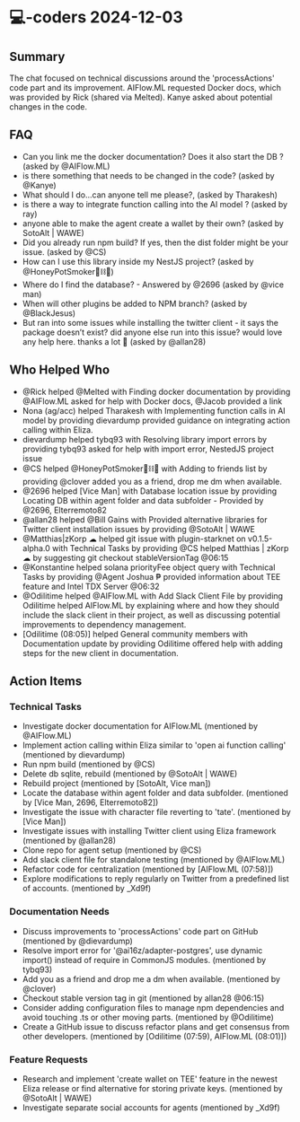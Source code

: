 # 💻-coders 2024-12-03

## Summary
The chat focused on technical discussions around the 'processActions' code part and its improvement. AIFlow.ML requested Docker docs, which was provided by Rick (shared via Melted). Kanye asked about potential changes in the code.

## FAQ
- Can you link me the docker documentation? Does it also start the DB ? (asked by @AIFlow.ML)
- is there something that needs to be changed in the code? (asked by @Kanye)
- What should I do...can anyone tell me please?, (asked by Tharakesh)
- is there a way to integrate function calling into the AI model ? (asked by ray)
- anyone able to make the agent create a wallet by their own? (asked by SotoAlt | WAWE)
- Did you already run npm build? If yes, then the dist folder might be your issue. (asked by @CS)
- How can I use this library inside my NestJS project? (asked by @HoneyPotSmoker🐻⛓🍯)
- Where do I find the database? - Answered by @2696 (asked by @vice man)
- When will other plugins be added to NPM branch? (asked by @BlackJesus)
- But ran into some issues while installing the twitter client - it says the package doesn’t exist? did anyone else run into this issue? would love any help here. thanks a lot 🫡 (asked by @allan28)

## Who Helped Who
- @Rick helped @Melted with Finding docker documentation by providing @AIFlow.ML asked for help with Docker docs, @Jacob provided a link
- Nona (ag/acc) helped Tharakesh with Implementing function calls in AI model by providing dievardump provided guidance on integrating action calling within Eliza.
- dievardump helped tybq93 with Resolving library import errors by providing tybq93 asked for help with import error, NestedJS project issue
- @CS helped @HoneyPotSmoker🐻⛓🍯 with Adding to friends list by providing @clover added you as a friend, drop me dm when available.
- @2696 helped [Vice Man] with Database location issue by providing Locating DB within agent folder and data subfolder - Provided by @2696, Elterremoto82
- @allan28 helped @Bill Gains with Provided alternative libraries for Twitter client installation issues by providing @SotoAlt | WAWE
- @Matthias|zKorp ☁ helped git issue with plugin-starknet on v0.1.5-alpha.0 with Technical Tasks by providing @CS helped Matthias | zKorp ☁ by suggesting git checkout stableVersionTag @06:15
- @Konstantine helped solana priorityFee object query with Technical Tasks by providing @Agent Joshua ₱ provided information about TEE feature and Intel TDX Server @06:32
- @Odilitime helped @AIFlow.ML with Add Slack Client File by providing Odilitime helped AIFlow.ML by explaining where and how they should include the slack client in their project, as well as discussing potential improvements to dependency management.
- [Odilitime (08:05)] helped General community members with Documentation update by providing Odilitime offered help with adding steps for the new client in documentation.

## Action Items

### Technical Tasks
- Investigate docker documentation for AIFlow.ML (mentioned by @AIFlow.ML)
- Implement action calling within Eliza similar to 'open ai function calling' (mentioned by dievardump)
- Run npm build (mentioned by @CS)
- Delete db sqlite, rebuild (mentioned by @SotoAlt | WAWE)
- Rebuild project (mentioned by [SotoAlt, Vice man])
- Locate the database within agent folder and data subfolder. (mentioned by [Vice Man, 2696, Elterremoto82])
- Investigate the issue with character file reverting to 'tate'. (mentioned by [Vice Man])
- Investigate issues with installing Twitter client using Eliza framework (mentioned by @allan28)
- Clone repo for agent setup (mentioned by @CS)
- Add slack client file for standalone testing (mentioned by @AIFlow.ML)
- Refactor code for centralization (mentioned by [AIFlow.ML (07:58)])
- Explore modifications to reply regularly on Twitter from a predefined list of accounts. (mentioned by _Xd9f)

### Documentation Needs
- Discuss improvements to 'processActions' code part on GitHub (mentioned by @dievardump)
- Resolve import error for '@ai16z/adapter-postgres', use dynamic import() instead of require in CommonJS modules. (mentioned by tybq93)
- Add you as a friend and drop me a dm when available. (mentioned by @clover)
- Checkout stable version tag in git (mentioned by allan28 @06:15)
- Consider adding configuration files to manage npm dependencies and avoid touching .ts or other moving parts. (mentioned by @Odilitime)
- Create a GitHub issue to discuss refactor plans and get consensus from other developers. (mentioned by [Odilitime (07:59), AIFlow.ML (08:01)])

### Feature Requests
- Research and implement 'create wallet on TEE' feature in the newest Eliza release or find alternative for storing private keys. (mentioned by @SotoAlt | WAWE)
- Investigate separate social accounts for agents (mentioned by _Xd9f)